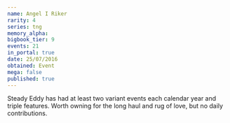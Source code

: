 ```yaml
---
name: Angel I Riker
rarity: 4
series: tng
memory_alpha:
bigbook_tier: 9
events: 21
in_portal: true
date: 25/07/2016
obtained: Event
mega: false
published: true
---
```


Steady Eddy has had at least two variant events each calendar year and triple features. Worth owning for the long haul and rug of love, but no daily contributions.
